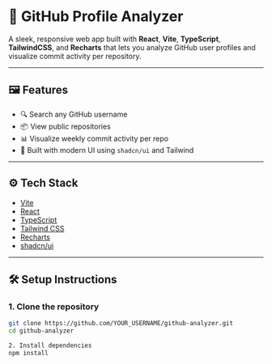 # 🚀 GitHub Profile Analyzer

A sleek, responsive web app built with **React**, **Vite**, **TypeScript**, **TailwindCSS**, and **Recharts** that lets you analyze GitHub user profiles and visualize commit activity per repository.

---

## 🖼️ Features

- 🔍 Search any GitHub username
- 📦 View public repositories
- 📊 Visualize weekly commit activity per repo
- 🧩 Built with modern UI using `shadcn/ui` and Tailwind

---

## ⚙️ Tech Stack

- [Vite](https://vitejs.dev/)
- [React](https://reactjs.org/)
- [TypeScript](https://www.typescriptlang.org/)
- [Tailwind CSS](https://tailwindcss.com/)
- [Recharts](https://recharts.org/)
- [shadcn/ui](https://ui.shadcn.com/)

---

## 🛠️ Setup Instructions

### 1. Clone the repository

```bash
git clone https://github.com/YOUR_USERNAME/github-analyzer.git
cd github-analyzer

2. Install dependencies
npm install

